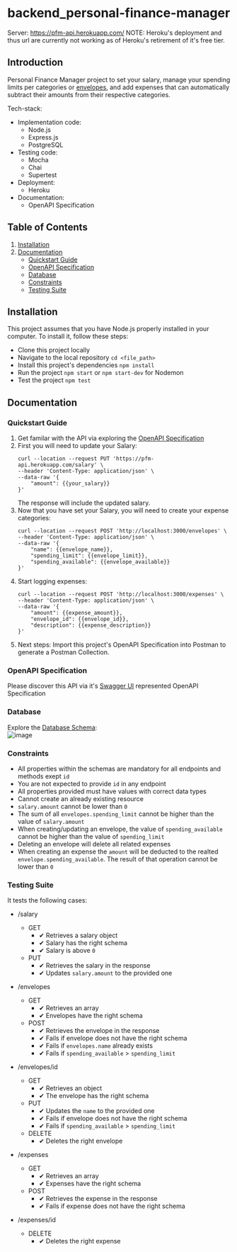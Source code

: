 # backend_personal-finance-manager

Server: https://pfm-api.herokuapp.com/
NOTE: Heroku's deployment and thus url are currently not working as of Heroku's retirement of it's free tier.

## Introduction

Personal Finance Manager project to set your salary, manage your spending limits per categories or [envelopes](https://www.thebalance.com/what-is-envelope-budgeting-1293682), and add expenses that can automatically subtract their amounts from their respective categories.  

Tech-stack: 
 * Implementation code:
    * Node.js 
    * Express.js
    * PostgreSQL
 * Testing code:
    * Mocha
    * Chai
    * Supertest
 * Deployment:
    * Heroku 
 * Documentation:
    * OpenAPI Specification

## Table of Contents

1. [Installation](#installation)
2. [Documentation](#documentation)
   * [Quickstart Guide](#quickstart-guide)
   * [OpenAPI Specification](#openapi-specification)
   * [Database](#database)
   * [Constraints](#constraints)
   * [Testing Suite](#testing-suite)

## Installation

This project assumes that you have Node.js properly installed in your computer.
To install it, follow these steps:
 * Clone this project locally
 * Navigate to the local repository `cd <file_path>`
 * Install this project's dependencies `npm install`
 * Run the project `npm start` or `npm start-dev` for Nodemon
 * Test the project `npm test` 

## Documentation

### Quickstart Guide

1. Get familar with the API via exploring the [OpenAPI Specification](https://pfm-api.herokuapp.com/ui/)
2. First you will need to update your Salary:
   ```
   curl --location --request PUT 'https://pfm-api.herokuapp.com/salary' \
   --header 'Content-Type: application/json' \
   --data-raw '{
       "amount": {{your_salary}}
   }'
   ```
   The response will include the updated salary.
3. Now that you have set your Salary, you will need to create your expense categories:
   ```
   curl --location --request POST 'http://localhost:3000/envelopes' \
   --header 'Content-Type: application/json' \
   --data-raw '{
       "name": {{envelope_name}},
       "spending_limit": {{envelope_limit}},
       "spending_available": {{envelope_available}}
   }'
   ```
4. Start logging expenses:
   ```
   curl --location --request POST 'http://localhost:3000/expenses' \
   --header 'Content-Type: application/json' \
   --data-raw '{
       "amount": {{expense_amount}},
       "envelope_id": {{envelope_id}},
       "description": {{expense_description}}
   }'
   ```
5. Next steps: Import this project's OpenAPI Specification into Postman to generate a Postman Collection.

### OpenAPI Specification

Please discover this API via it's [Swagger UI](https://pfm-api.herokuapp.com/ui/) represented OpenAPI Specification

### Database

Explore the [Database Schema](https://dbdiagram.io/d/62b8326969be0b672c421b5d):  
![image](https://user-images.githubusercontent.com/63936366/179350799-3e0cbb19-a7de-474d-be84-e4cb92d3d7e3.png)

### Constraints

* All properties within the schemas are mandatory for all endpoints and methods exept `id`
* You are not expected to provide `id` in any endpoint
* All properties provided must have values with correct data types
* Cannot create an already existing resource
* `salary.amount` cannot be lower than `0`
* The sum of all `envelopes.spending_limit` cannot be higher than the value of `salary.amount`
* When creating/updating an envelope, the value of `spending_available` cannot be higher than the value of `spending_limit`
* Deleting an envelope will delete all related expenses
* When creating an expense the `amount` will be deducted to the realted `envelope.spending_available`. The result of that operation cannot be lower than `0`

### Testing Suite

It tests the following cases:  
* /salary  
   * GET  
     * ✔ Retrieves a salary object  
     * ✔ Salary has the right schema  
     * ✔ Salary is above `0`  
   * PUT  
     * ✔ Retrieves the salary in the response  
     * ✔ Updates `salary.amount` to the provided one  

* /envelopes  
   * GET  
     * ✔ Retrieves an array  
     * ✔ Envelopes have the right schema  
   * POST  
     * ✔ Retrieves the envelope in the response  
     * ✔ Fails if envelope does not have the right schema  
     * ✔ Fails if `envelopes.name` already exists  
     * ✔ Fails if `spending_available` > `spending_limit`  

* /envelopes/id  
   * GET  
     * ✔ Retrieves an object  
     * ✔ The envelope has the right schema  
   * PUT  
     * ✔ Updates the `name` to the provided one  
     * ✔ Fails if envelope does not have the right schema  
     * ✔ Fails if `spending_available` > `spending_limit`  
   * DELETE  
     * ✔ Deletes the right envelope  

* /expenses  
   * GET  
     * ✔ Retrieves an array  
     * ✔ Expenses have the right schema  
   * POST  
     * ✔ Retrieves the expense in the response  
     * ✔ Fails if expense does not have the right schema  

* /expenses/id  
   * DELETE  
     * ✔ Deletes the right expense  
